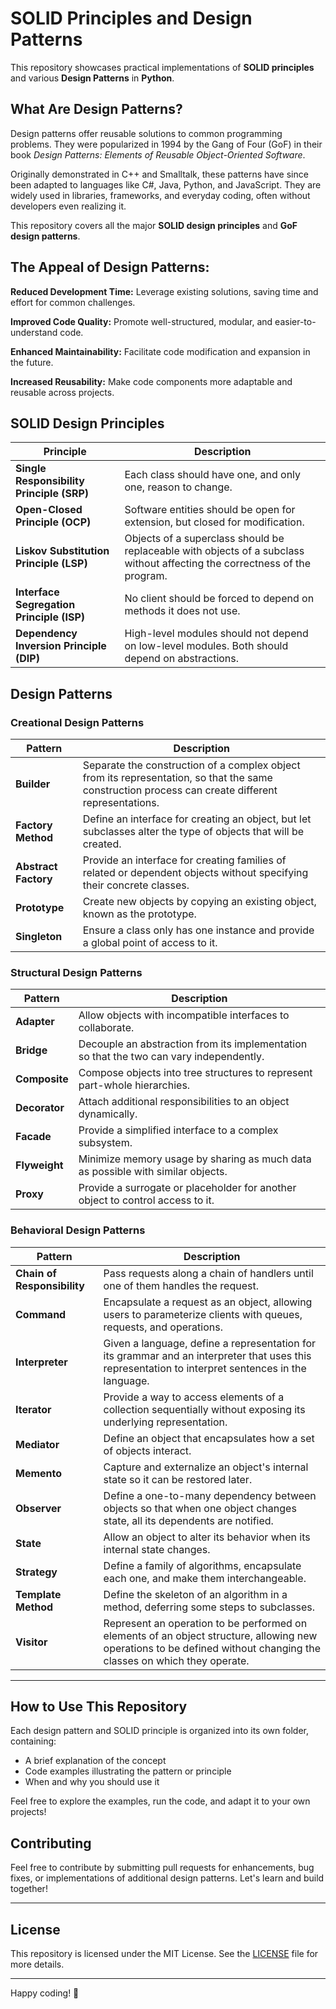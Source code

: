 # SOLID Principles and Design Patterns

This repository showcases practical implementations of **SOLID principles** and various **Design Patterns** in **Python**. 

## What Are Design Patterns?

Design patterns offer reusable solutions to common programming problems. They were popularized in 1994 by the Gang of Four (GoF) in their book *Design Patterns: Elements of Reusable Object-Oriented Software*.

Originally demonstrated in C++ and Smalltalk, these patterns have since been adapted to languages like C#, Java, Python, and JavaScript. They are widely used in libraries, frameworks, and everyday coding, often without developers even realizing it.

This repository covers all the major **SOLID design principles** and **GoF design patterns**.

## The Appeal of Design Patterns: ##

**Reduced Development Time:** Leverage existing solutions, saving time and effort for common challenges.

**Improved Code Quality:** Promote well-structured, modular, and easier-to-understand code.

**Enhanced Maintainability:** Facilitate code modification and expansion in the future.

**Increased Reusability:** Make code components more adaptable and reusable across projects.

## SOLID Design Principles

| **Principle**                           | **Description**                                                                                                                               |
|-----------------------------------------|-----------------------------------------------------------------------------------------------------------------------------------------------|
| **Single Responsibility Principle (SRP)** | Each class should have one, and only one, reason to change.                                                                                    |
| **Open-Closed Principle (OCP)**          | Software entities should be open for extension, but closed for modification.                                                                  |
| **Liskov Substitution Principle (LSP)**  | Objects of a superclass should be replaceable with objects of a subclass without affecting the correctness of the program.                     |
| **Interface Segregation Principle (ISP)**| No client should be forced to depend on methods it does not use.                                                                               |
| **Dependency Inversion Principle (DIP)** | High-level modules should not depend on low-level modules. Both should depend on abstractions.                                                 |


## Design Patterns  

### Creational Design Patterns

| **Pattern**              | **Description**                                                                                                                                               |
|--------------------------|---------------------------------------------------------------------------------------------------------------------------------------------------------------|
| **Builder**              | Separate the construction of a complex object from its representation, so that the same construction process can create different representations.             |
| **Factory Method**       | Define an interface for creating an object, but let subclasses alter the type of objects that will be created.                                                 |
| **Abstract Factory**     | Provide an interface for creating families of related or dependent objects without specifying their concrete classes.                                           |
| **Prototype**            | Create new objects by copying an existing object, known as the prototype.                                                                                      |
| **Singleton**            | Ensure a class only has one instance and provide a global point of access to it.                                                                               |

### Structural Design Patterns

| **Pattern**             | **Description**                                                                                                             |
|-------------------------|-----------------------------------------------------------------------------------------------------------------------------|
| **Adapter**             | Allow objects with incompatible interfaces to collaborate.                                                                  |
| **Bridge**              | Decouple an abstraction from its implementation so that the two can vary independently.                                      |
| **Composite**           | Compose objects into tree structures to represent part-whole hierarchies.                                                    |
| **Decorator**           | Attach additional responsibilities to an object dynamically.                                                                |
| **Facade**              | Provide a simplified interface to a complex subsystem.                                                                      |
| **Flyweight**           | Minimize memory usage by sharing as much data as possible with similar objects.                                              |
| **Proxy**               | Provide a surrogate or placeholder for another object to control access to it.                                               |

### Behavioral Design Patterns

| **Pattern**                    | **Description**                                                                                                                                         |
|--------------------------------|---------------------------------------------------------------------------------------------------------------------------------------------------------|
| **Chain of Responsibility**    | Pass requests along a chain of handlers until one of them handles the request.                                                                        |
| **Command**                    | Encapsulate a request as an object, allowing users to parameterize clients with queues, requests, and operations.                                      |
| **Interpreter**                | Given a language, define a representation for its grammar and an interpreter that uses this representation to interpret sentences in the language.     |
| **Iterator**                   | Provide a way to access elements of a collection sequentially without exposing its underlying representation.                                            |
| **Mediator**                   | Define an object that encapsulates how a set of objects interact.                                                                                      |
| **Memento**                    | Capture and externalize an object's internal state so it can be restored later.                                                                        |
| **Observer**                   | Define a one-to-many dependency between objects so that when one object changes state, all its dependents are notified.                                 |
| **State**                      | Allow an object to alter its behavior when its internal state changes.                                                                                 |
| **Strategy**                   | Define a family of algorithms, encapsulate each one, and make them interchangeable.                                                                    |
| **Template Method**            | Define the skeleton of an algorithm in a method, deferring some steps to subclasses.                                                                   |
| **Visitor**                    | Represent an operation to be performed on elements of an object structure, allowing new operations to be defined without changing the classes on which they operate. |

---

## How to Use This Repository

Each design pattern and SOLID principle is organized into its own folder, containing:

- A brief explanation of the concept
- Code examples illustrating the pattern or principle
- When and why you should use it

Feel free to explore the examples, run the code, and adapt it to your own projects!

## Contributing

Feel free to contribute by submitting pull requests for enhancements, bug fixes, or implementations of additional design patterns. Let's learn and build together!


---

## License

This repository is licensed under the MIT License. See the [LICENSE](./LICENSE.md) file for more details.

---

Happy coding! 🎉

